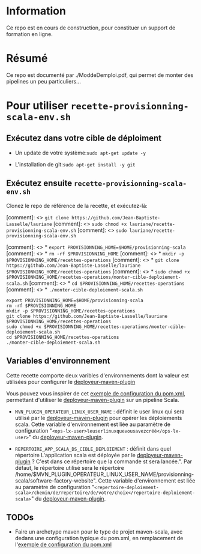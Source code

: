 # Information

Ce repo est en cours de construction, pour constituer un support de formation en ligne.

# Résumé

Ce repo est documenté par ./ModdeDemploi.pdf, qui permet de monter des pipelines un peu particuliers...


# Pour utiliser `recette-provisionning-scala-env.sh`

## Exécutez dans votre cible de déploiment 

* Un update de votre système:`sudo apt-get update -y`

* L'installation de git:`sudo apt-get install -y git`

## Exécutez ensuite `recette-provisionning-scala-env.sh`

Clonez le repo de référence de la recette, et exécutez-là:

[comment]: <> `git clone https://github.com/Jean-Baptiste-Lasselle/lauriane`
[comment]: <> `sudo chmod +x lauriane/recette-provisionning-scala-env.sh`
[comment]: <> `sudo lauriane/recette-provisionning-scala-env.sh`

[comment]: <> * `export PROVISIONNING_HOME=$HOME/provisionning-scala`
[comment]: <> * `rm -rf $PROVISIONNING_HOME`
[comment]: <> * `mkdir -p $PROVISIONNING_HOME/recettes-operations`
[comment]: <> * `git clone https://github.com/Jean-Baptiste-Lasselle/lauriane $PROVISIONNING_HOME/recettes-operations`
[comment]: <> * `sudo chmod +x $PROVISIONNING_HOME/recettes-operations/monter-cible-deploiement-scala.sh`
[comment]: <> * `cd $PROVISIONNING_HOME/recettes-operations`
[comment]: <> * `./monter-cible-deploiement-scala.sh`

```
export PROVISIONNING_HOME=$HOME/provisionning-scala
rm -rf $PROVISIONNING_HOME
mkdir -p $PROVISIONNING_HOME/recettes-operations
git clone https://github.com/Jean-Baptiste-Lasselle/lauriane $PROVISIONNING_HOME/recettes-operations
sudo chmod +x $PROVISIONNING_HOME/recettes-operations/monter-cible-deploiement-scala.sh
cd $PROVISIONNING_HOME/recettes-operations
./monter-cible-deploiement-scala.sh
```

## Variables d'environnement

Cette recette comporte deux varibles d'environnements dont la valeur est utilisées pour configurer le [deployeur-maven-plugin](https://github.com/Jean-Baptiste-Lasselle/deployeur-maven-plugin)

Vous pouvez vous inspirer de cet [exemple de configuration du pom.xml](https://github.com/Jean-Baptiste-Lasselle/mavenisation-siteweb-usinelogicielle), permettant d'utiliser  le [deployeur-maven-plugin](https://github.com/Jean-Baptiste-Lasselle/deployeur-maven-plugin) sur un pipeline Scala.


* `MVN_PLUGIN_OPERATEUR_LINUX_USER_NAME`  : définit le user linux qui sera utilisé par le [deployeur-maven-plugin](https://github.com/Jean-Baptiste-Lasselle/deployeur-maven-plugin) pour opérer les déploiements scala. Cette variable d'environnement est liée au paramètre de configuration "`<ops-lx-user>leuserlinuxquevousavezcréé</ops-lx-user>`" du [deployeur-maven-plugin](https://github.com/Jean-Baptiste-Lasselle/deployeur-maven-plugin).

* `REPERTOIRE_APP_SCALA_DS_CIBLE_DEPLOIEMENT`  : définit dans quel répertoire L'application scala est déployée par le [deployeur-maven-plugin](https://github.com/Jean-Baptiste-Lasselle/deployeur-maven-plugin) ? C'est dans ce répertoire que la commande st sera lancée.". Par défaut, le répertoire utilisé sera le répertoire /home/$MVN_PLUGIN_OPERATEUR_LINUX_USER_NAME/provisionning-scala/software-factory-website". Cette variable d'environnement est liée au paramètre de configuration "`<repertoire-deploiement-scala>/chemin/de/repertoire/de/votre/choix</repertoire-deploiement-scala>`" du [deployeur-maven-plugin](https://github.com/Jean-Baptiste-Lasselle/deployeur-maven-plugin).

## TODOs

* Faire un archetype maven pour le type de projet maven-scala, avec dedans une configuration typique du pom.xml, en remplacement de l'[exemple de configuration du pom.xml](https://github.com/Jean-Baptiste-Lasselle/mavenisation-siteweb-usinelogicielle)
